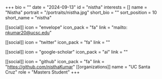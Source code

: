 +++
bio = "" 
date = "2024-09-13" 
id = "nistha" 
interests = [] 
name = "Nistha" 
portrait = "/portraits/nistha.jpg" 
short_bio = "" 
sort_position = 10
 short_name = "nistha" 

[[social]] 
    icon = "envelope" 
    icon_pack = "fa" 
    link = "mailto: nkumar20@ucsc.edu"

 [[social]] 
    icon = "twitter" 
    icon_pack = "fa" 
    link = "" 

[[social]] 
    icon = "google-scholar" 
    icon_pack = "ai" 
    link = "" 

[[social]] 
    icon = "github" 
    icon_pack = "fa" 
    link = "https://github.com/nisthaKumar" 
[[organizations]] 
     name = "UC Santa Cruz" 
      role = "Masters Student" 
+++
